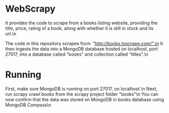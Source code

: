 # WebScrapy
It provides the code to scrape from a books listing website, providing the title, price, rating of a book, along with whether it is still in stock and its url.\n

The code in this repository scrapes from: "http://books.toscrape.com/".\n
It then ingests the data into a MongoDB database hosted on localhost, port 27017, into a database called "books" and collection called "titles".\n

# Running
First, make sure MongoDB is running on port 27017, on localhost \n
Next, run scrapy crawl books from the scrapy project folder "books"\n
You can now confirm that the data was stored on MongoDB in books database using MongoDB Compass\n
